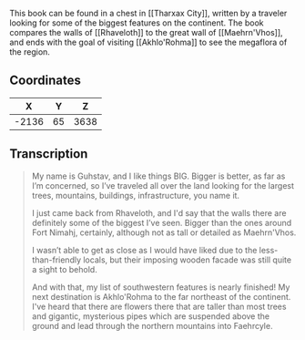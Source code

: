  

This book can be found in a chest in [[Tharxax City]], written by a traveler looking for some of the biggest features on the continent. The book compares the walls of [[Rhaveloth]] to the great wall of [[Maehrn'Vhos]], and ends with the goal of visiting [[Akhlo'Rohma]] to see the megaflora of the region.

## Coordinates
| **X** | **Y** | **Z** |
| :---: | :---: | :---: |
| -2136 |  65   | 3638  |

## Transcription
> My name is Guhstav, and I like things BIG. Bigger is better, as far as I’m concerned, so I’ve traveled all over the land looking for the largest trees, mountains, buildings, infrastructure, you name it.
>
> I just came back from Rhaveloth, and I'd say that the walls there are definitely some of the biggest I’ve seen. Bigger than the ones around Fort Nimahj, certainly, although not as tall or detailed as Maehrn'Vhos.
>
> I wasn’t able to get as close as I would have liked due to the less-than-friendly locals, but their
imposing wooden facade was still quite a sight to behold.
>
> And with that, my list of southwestern features is nearly finished! My next destination is Akhlo'Rohma to the far northeast of the continent. I've heard that there are flowers there that
are taller than most trees and gigantic, mysterious pipes which are suspended above the ground and lead through the northern mountains into Faehrcyle.

